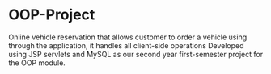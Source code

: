 # OOP-Project
Online vehicle reservation that allows customer to order a vehicle using through the application, it handles all client-side operations Developed using JSP servlets and MySQL as our second year first-semester project for the OOP module.
